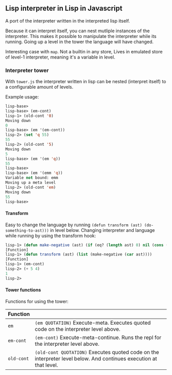 Lisp interpreter in Lisp in Javascript
---

A port of the interpreter written in the interpreted lisp itself.

Because it can interpret itself, you can nest mutliple instances of the interpreter.
This makes it possible to manipulate the interpreter while its running. Going up a level in the tower the language will have changed.


Interesting case with `map`. Not a builtin in any store, Lives in emulated store of level-1 interpreter, meaning it's a variable in level.

### Interpreter tower

With `tower.js` the interpreter written in lisp can be nested (interpret itself) to a configurable amount of levels.

Example usage:
```lisp
lisp-base> 
lisp-base> (em-cont)
lisp-1> (old-cont '0)
Moving down
0
lisp-base> (em '(em-cont))
lisp-2> (set 'q 55)
55
lisp-2> (old-cont '5)
Moving down
5
lisp-base> (em '(em 'q))
55
lisp-base> 
lisp-base> (em '(emm 'q))
Variable not bound: emm
Moving up a meta level
lisp-2> (old-cont 'em)
Moving down
55
lisp-base> 
```

#### Transform

Easy to change the language by running `(defun transform (ast) (do-something-to-ast)))` in level below.
Changing interpreter and language while running by using the transform hook:
```lisp
lisp-1> (defun make-negative (ast) (if (eq? (length ast) 0) nil (cons (if (eq? (car ast) "+") "-" (car ast)) (make-negative (cdr ast)))))
[Function]
lisp-1> (defun transform (ast) (list (make-negative (car ast))))
[Function]
lisp-1> (em-cont)
lisp-2> (+ 5 4)
1
lisp-2> 
```

#### Tower functions

Functions for using the tower:

| Function |   |
|----------|---|
| `em`      | `(em QUOTATION)` Execute-meta. Executes quoted code on the interpreter level above. |
| `em-cont`      | `(em-cont)` Execute-meta-continue. Runs the repl for the interpreter level above. |
| `old-cont`      | `(old-cont QUOTATION)` Executes quoted code on the interpreter level below. And continues execution at that level. |